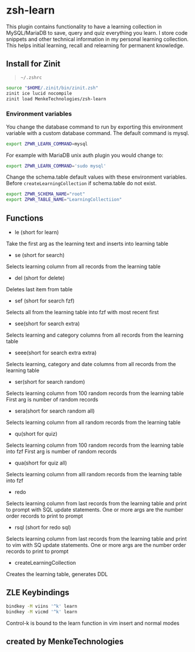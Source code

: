 # zsh-learn


This plugin contains functionality to have a learning collection in MySQL/MariaDB to save, query and quiz everything you learn.
I store code snippets and other technical information in my personal learning collection.
This helps initial learning, recall and relearning for permanent knowledge.

## Install for Zinit
> `~/.zshrc`
```sh
source "$HOME/.zinit/bin/zinit.zsh"
zinit ice lucid nocompile
zinit load MenkeTechnologies/zsh-learn
```

### Environment variables
You change the database command to run by exporting this environment variable with a custom database command.  The default command is mysql.
```sh
export ZPWR_LEARN_COMMAND=mysql
```
For example with MariaDB unix auth plugin you would change to:
```sh
export ZPWR_LEARN_COMMAND='sudo mysql'
```
Change the schema.table default values with these environment variables. Before `createLearningCollection` if schema.table do not exist.
```sh
export ZPWR_SCHEMA_NAME="root"
export ZPWR_TABLE_NAME="LearningCollectiion"
```

## Functions

- le (short for learn)

Take the first arg as the learning text and inserts into learning table

- se (short for search)

Selects learning column from all records from the learning table

- del (short for delete)

Deletes last item from table

- sef (short for search fzf)

Selects all from the learning table into fzf with most recent first

- see(short for search extra)


Selects learning and category columns from all records from the learning table

- seee(short for search extra extra)


Selects learning, category and date columns from all records from the learning table

- ser(short for search random)


Selects learning column from 100 random records from the learning table
First arg is number of random records

- sera(short for search random all)


Selects learning column from all random records from the learning table

- qu(short for quiz)


Selects learning column from 100 random records from the learning table into fzf
First arg is number of random records

- qua(short for quiz all)


Selects learning column from alll random records from the learning table into fzf


- redo

Selects learning column from last records from the learning table and print to prompt with SQL update statements.
One or more args are the number order records to print to prompt

- rsql (short for redo sql)


Selects learning column from last records from the learning table and print to vim with SQ update statements.
One or more args are the number order records to print to prompt

- createLearningCollection

Creates the learning table, generates DDL


## ZLE Keybindings
```sh
bindkey -M viins '^k' learn
bindkey -M vicmd '^k' learn
```

Control-k is bound to the learn function in vim insert and normal modes


## created by MenkeTechnologies

